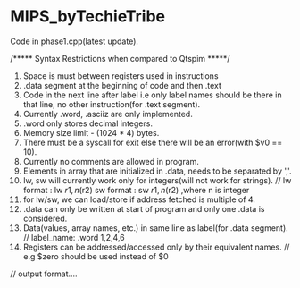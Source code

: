# MIPS_byTechieTribe

Code in phase1.cpp(latest update).

/***** Syntax Restrictions when compared to Qtspim *****/
1. Space is must between registers used in instructions
2. .data segment at the beginning of code and then .text
3. Code in the next line after label i.e only label names should be there in that line, no other instruction(for .text segment).
4. Currently .word, .asciiz are only implemented.
5. .word only stores decimal integers.
6. Memory size limit - (1024 * 4) bytes.
7. There must be a syscall for exit else there will be an error(with $v0 == 10).
8. Currently no comments are allowed in program.
9. Elements in array that are initialized in .data, needs to be separated by ','.
10. lw, sw will currently work only for integers(will not work for strings). // lw format : lw $r1, n($r2) sw format : sw  $r1, n($r2) ,where n is integer
11. for lw/sw, we can load/store if address fetched is multiple of 4.
12. .data can only be written at start of program and only one .data is considered.
13. Data(values, array names, etc.) in same line as label(for .data segment). // label_name: .word  1,2,4,6
14. Registers can be addressed/accessed only by their equivalent names. // e.g $zero should be used instead of $0

// output format....

